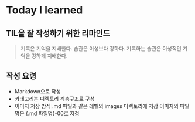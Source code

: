 # Today I learned

## TIL을 잘 작성하기 위한 리마인드
  > 기록은 기억을 지배한다.
  > 습관은 이성보다 강하다.
  > 기록하는 습관은 이성적인 기억을 강하게 지배한다.

## 작성 요령  
  - Markdown으로 작성
  - 카테고리는 디렉토리 계층구조로 구성
  - 이미지 저장 방식
    .md 파일과 같은 레벨의 images 디렉토리에 저장
    이미지의 파일명은 {.md 파일명}-00로 지정